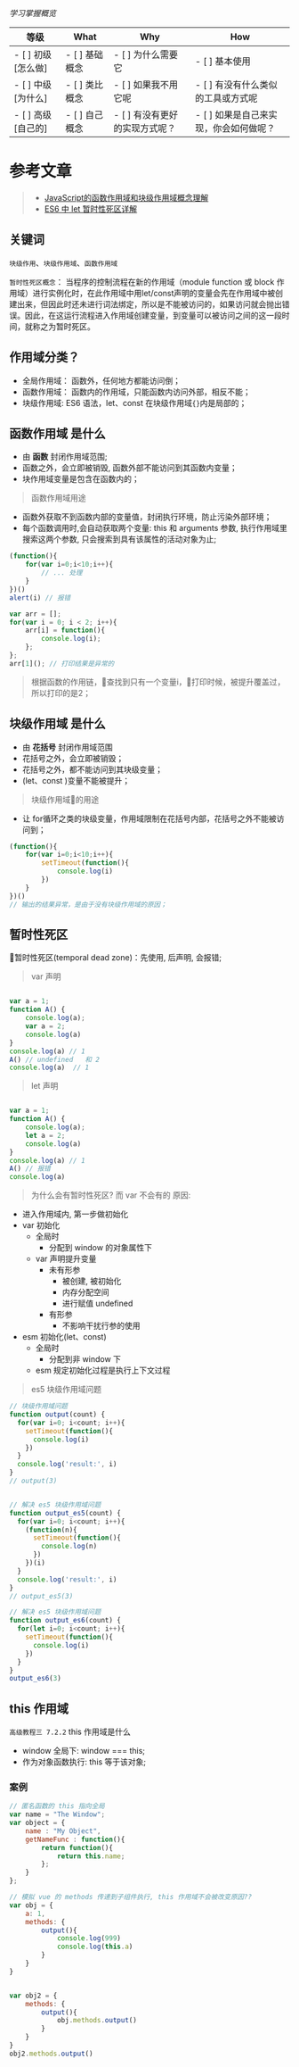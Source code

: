 *学习掌握概览*

等级 | What        | Why                   | How
---|---     | ---                   | ---
- [ ] 初级 [怎么做] | - [ ] 基础概念 | - [ ] 为什么需要它             | - [ ] 基本使用
- [ ] 中级 [为什么] | - [ ] 类比概念 | - [ ] 如果我不用它呢           | - [ ] 有没有什么类似的工具或方式呢
- [ ] 高级 [自己的] | - [ ] 自己概念 | - [ ] 有没有更好的实现方式呢？ | - [ ] 如果是自己来实现，你会如何做呢？

# 参考文章
> * [JavaScript的函数作用域和块级作用域概念理解](https://imweb.io/topic/5665683bd91952db73b41f5e)
> * [ES6 中 let 暂时性死区详解](https://segmentfault.com/a/1190000015603779)

## 关键词
`块级作用`、`块级作用域`、`函数作用域`

`暂时性死区概念`：  当程序的控制流程在新的作用域（module function 或 block 作用域）进行实例化时，在此作用域中用let/const声明的变量会先在作用域中被创建出来，但因此时还未进行词法绑定，所以是不能被访问的，如果访问就会抛出错误。因此，在这运行流程进入作用域创建变量，到变量可以被访问之间的这一段时间，就称之为暂时死区。


## 作用域分类？
* 全局作用域： 函数外，任何地方都能访问倒；
* 函数作用域： 函数内的作用域，只能函数内访问外部，相反不能； 
* 块级作用域: ES6 语法，let、const 在块级作用域`{}`内是局部的；


## 函数作用域 是什么
* 由 **函数** 封闭作用域范围;
* 函数之外，会立即被销毁, 函数外部不能访问到其函数内变量；
* 块作用域变量是包含在函数内的；

> 函数作用域用途  
* 函数外获取不到函数内部的变量值，封闭执行环境，防止污染外部环境；
* 每个函数调用时,会自动获取两个变量: this 和 arguments 参数, 执行作用域里搜索这两个参数, 只会搜索到具有该属性的活动对象为止;
```js
(function(){
    for(var i=0;i<10;i++){
        // ... 处理
    }
})()
alert(i) // 报错

```


```js
var arr = [];
for(var i = 0; i < 2; i++){
    arr[i] = function(){
        console.log(i);
    };
};
arr[1](); // 打印结果是异常的
```

> 根据函数的作用链，查找到只有一个变量i，打印时候，被提升覆盖过，所以打印的是2；


## 块级作用域 是什么
* 由 **花括号** 封闭作用域范围
* 花括号之外，会立即被销毁；
* 花括号之外，都不能访问到其块级变量；
* (let、const )变量不能被提升；


> 块级作用域的用途
* 让 for循环之类的块级变量，作用域限制在花括号内部，花括号之外不能被访问到；

```js
(function(){
    for(var i=0;i<10;i++){
        setTimeout(function(){
            console.log(i)
        })
    }
})()
// 输出的结果异常，是由于没有块级作用域的原因；
```


## 暂时性死区  

暂时性死区(temporal dead zone)：先使用, 后声明, 会报错;

> var 声明
```js

var a = 1;
function A() {
    console.log(a);
    var a = 2;
    console.log(a)
}
console.log(a) // 1
A() // undefined   和 2
console.log(a)  // 1

```


> let 声明
```js

var a = 1;
function A() {
    console.log(a);
    let a = 2;
    console.log(a)
}
console.log(a) // 1
A() // 报错
console.log(a) 

```

> 为什么会有暂时性死区? 而 var 不会有的 原因: 
* 进入作用域内, 第一步做初始化
* var 初始化
  * 全局时
    * 分配到 window 的对象属性下
  * var 声明提升变量
    * 未有形参
      * 被创建, 被初始化
      * 内存分配空间
      * 进行赋值 undefined
    * 有形参
      * 不影响干扰行参的使用
* esm 初始化(let、const)
  * 全局时
    * 分配到非 window 下
  * esm 规定初始化过程是执行上下文过程
  



> es5 块级作用域问题

```js
// 块级作用域问题
function output(count) {
  for(var i=0; i<count; i++){
    setTimeout(function(){
      console.log(i)
    })
  }
  console.log('result:', i)
}
// output(3)


// 解决 es5 块级作用域问题
function output_es5(count) {
  for(var i=0; i<count; i++){
    (function(n){
      setTimeout(function(){
        console.log(n)
      })
    })(i)
  }
  console.log('result:', i)
}
// output_es5(3)

// 解决 es5 块级作用域问题
function output_es6(count) {
  for(let i=0; i<count; i++){
    setTimeout(function(){
      console.log(i)
    })
  }
}
output_es6(3)
```



## this 作用域
`高级教程三 7.2.2`
this 作用域是什么
* window 全局下: window === this;
* 作为对象函数执行: this 等于该对象;

### 案例
```js
// 匿名函数的 this 指向全局
var name = "The Window";
var object = {
    name : "My Object",
    getNameFunc : function(){
        return function(){
            return this.name; 
        };
    } 
};
```


```js
// 模拟 vue 的 methods 传递到子组件执行, this 作用域不会被改变原因??
var obj = {
    a: 1,
    methods: {
        output(){
            console.log(999)
            console.log(this.a)
        }
    }
}


var obj2 = {
    methods: {
        output(){
            obj.methods.output()
        }
    }
}
obj2.methods.output()
```





